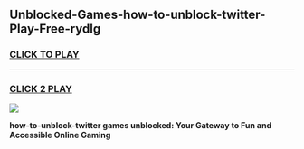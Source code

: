 
## Unblocked-Games-how-to-unblock-twitter-Play-Free-rydlg
<h3>
<a href="https://premium76.site?title=how-to-unblock-twitter&ref=20M">CLICK TO PLAY</a></h3>
<hr>

<h3>
<a href="https://premium76.site?title=how-to-unblock-twitter&ref=20M">CLICK 2 PLAY</a>
  
</h3>

<a href="https://premium76.site?title=how-to-unblock-twitter&ref=19M"><img src="https://clearcache.store/games.png"></a>


**how-to-unblock-twitter games unblocked: Your Gateway to Fun and Accessible Online Gaming**
